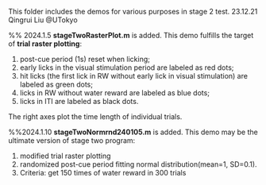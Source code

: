 This folder includes the demos for various purposes in stage 2 test. 
23.12.21 Qingrui Liu @UTokyo

%% 2024.1.5 **stageTwoRasterPlot.m** is added.
This demo fulfills the target of **trial raster plotting**:
1. post-cue period (1s) reset when licking;
2. early licks in the visual stimulation period are labeled as red dots;
3. hit licks (the first lick in RW without early lick in visual stimulation) are labeled as green dots;
4. licks in RW without water reward are labeled as blue dots;
5. licks in ITI are labeled as black dots.

The right axes plot the time length of individual trials.

%%2024.1.10 **stageTwoNormrnd240105.m** is added.
This demo may be the ultimate version of stage two program:
1. modified trial raster plotting
2. randomized post-cue period fitting normal distribution(mean=1, SD=0.1).
3. Criteria: get 150 times of water reward in 300 trials
